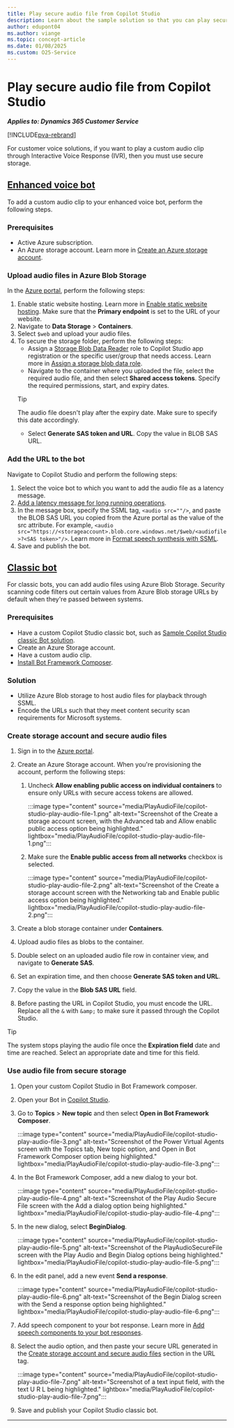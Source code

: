 ```yaml
---
title: Play secure audio file from Copilot Studio
description: Learn about the sample solution so that you can play secure audio files from Copilot Studio classic.
author: edupont04
ms.author: viange
ms.topic: concept-article
ms.date: 01/08/2025
ms.custom: O25-Service
---
```


# Play secure audio file from Copilot Studio

***Applies to: Dynamics 365 Customer Service***

[!INCLUDE[pva-rebrand](../includes/pva-rebrand.md)]

For customer voice solutions, if you want to play a custom audio clip through Interactive Voice Response (IVR), then you must use secure storage.


## [Enhanced voice bot](#tab/enhancedvoicebot)

To add a custom audio clip to your enhanced voice bot, perform the following steps.
 ### Prerequisites

 - Active Azure subscription.
 - An Azure storage account. Learn more in [Create an Azure storage account](/azure/storage/common/storage-account-create).

 ### Upload audio files in Azure Blob Storage

  In the [Azure portal](https://portal.azure.com), perform the following steps:  

   1. Enable static website hosting. Learn more in [Enable static website hosting](/azure/storage/blobs/storage-blob-static-website-how-to?tabs=azure-portal). Make sure that the **Primary endpoint** is set to the URL of your website.
   1. Navigate to **Data Storage** > **Containers**.
   1. Select `$web` and upload your audio files. 
   1. To secure the storage folder, perform the following steps:
       -  Assign a [Storage Blob Data Reader](/azure/role-based-access-control/built-in-roles/storage#storage-blob-data-reader) role to Copilot Studio app registration or the specific user/group that needs access. Learn more in [Assign a storage blob data role](/azure/storage/blobs/storage-auth-abac-portal#step-3-assign-a-storage-blob-data-role).
       - Navigate to the container where you uploaded the file, select the required audio file, and then select **Shared access tokens**. Specify the required permissions, start, and expiry dates.
        > [!TIP]
        > The audio file doesn't play after the expiry date. Make sure to specify this date accordingly.
       - Select **Generate SAS token and URL**. Copy the value in BLOB SAS URL.
  
  ### Add the URL to the bot

  Navigate to Copilot Studio and perform the following steps:

   1. Select the voice bot to which you want to add the audio file as a latency message.
   1. [Add a latency message for long running operations](/microsoft-copilot-studio/voice-configuration#add-a-latency-message-for-long-running-operations).
   1. In the message box, specify the SSML tag, `<audio src=""/>`, and paste the BLOB SAS URL you copied from the Azure portal as the value of the src attribute. For example, `<audio src="https://<storageaccount>.blob.core.windows.net/$web/<audiofile>?<SAS token>"/>`. Learn more in [Format speech synthesis with SSML](/microsoft-copilot-studio/voice-configuration#format-speech-synthesis-with-ssml).
   1. Save and publish the bot.
   
## [Classic bot](#tab/classicbot)


 For classic bots, you can add audio files using Azure Blob Storage. Security scanning code filters out certain values from Azure Blob storage URLs by default when they're passed between systems.

 ### Prerequisites
  - Have a custom Copilot Studio classic bot, such as [Sample Copilot Studio classic Bot solution](https://github.com/microsoft/Dynamics-365-FastTrack-Implementation-Assets/tree/master/Customer%20Service/ComponentLibrary/PVA/PlayAudioFile/sampleartifacts/PlaySecureAudioFilefromPVA_1_0_0_1.zip).
  - Create an Azure Storage account.
  - Have a custom audio clip.
  - [Install Bot Framework Composer](/composer/install-composer?tabs=windows).

 ### Solution

 - Utilize Azure Blob storage to host audio files for playback through SSML.
 - Encode the URLs such that they meet content security scan requirements for Microsoft systems.

 ### Create storage account and secure audio files

 1. Sign in to the [Azure portal](https://azure.microsoft.com/free/).

 2. Create an Azure Storage account. When you're provisioning the account, perform the following steps:
   
    1. Uncheck **Allow enabling public access on individual containers**  to ensure only URLs with secure access tokens are allowed.

       :::image type="content" source="media/PlayAudioFile/copilot-studio-play-audio-file-1.png" alt-text="Screenshot of the Create a storage account screen, with the Advanced tab and Allow enablic public access option being highlighted." lightbox="media/PlayAudioFile/copilot-studio-play-audio-file-1.png":::

    2. Make sure the **Enable public access from all networks** checkbox is selected.

       :::image type="content" source="media/PlayAudioFile/copilot-studio-play-audio-file-2.png" alt-text="Screenshot of the Create a storage account screen with the Networking tab and Enable public access option being highlighted." lightbox="media/PlayAudioFile/copilot-studio-play-audio-file-2.png":::

 4. Create a blob storage container under **Containers**.

 5. Upload audio files as blobs to the container.

 6. Double select on an uploaded audio file row in container view, and navigate to **Generate SAS**.

 7. Set an expiration time, and then choose **Generate SAS token and URL**.

 8. Copy the value in the **Blob SAS URL** field.

 9. Before pasting the URL in Copilot Studio, you must encode the URL. Replace all the `&` with `&amp;` to make sure it passed through the Copilot Studio.

  > [!TIP]
  > The system stops playing the audio file once the **Expiration field** date and time are reached. Select an appropriate date and time for this field.

 ### Use audio file from secure storage

 1. Open your custom Copilot Studio in Bot Framework composer.

 2. Open your Bot in [Copilot Studio](https://copilotstudio.microsoft.com/).

 3. Go to **Topics** > **New topic** and then select  **Open in Bot Framework Composer**.

     :::image type="content" source="media/PlayAudioFile/copilot-studio-play-audio-file-3.png" alt-text="Screenshot of the Power Virtual Agents screen with the Topics tab, New topic option, and Open in Bot Framework Composer option being highlighted." lightbox="media/PlayAudioFile/copilot-studio-play-audio-file-3.png":::

 4. In the Bot Framework Composer, add a new dialog to your bot.

    :::image type="content" source="media/PlayAudioFile/copilot-studio-play-audio-file-4.png" alt-text="Screenshot of the Play Audio Secure File screen with the Add a dialog option being highlighted." lightbox="media/PlayAudioFile/copilot-studio-play-audio-file-4.png":::

 5. In the new dialog, select **BeginDialog**.

    :::image type="content" source="media/PlayAudioFile/copilot-studio-play-audio-file-5.png" alt-text="Screenshot of the PlayAudioSecureFile screen with the Play Audio and Begin Dialog options being highlighted." lightbox="media/PlayAudioFile/copilot-studio-play-audio-file-5.png":::

 6. In the edit panel, add a new event **Send a response**.

    :::image type="content" source="media/PlayAudioFile/copilot-studio-play-audio-file-6.png" alt-text="Screenshot of the Begin Dialog screen with the Send a response option being highlighted." lightbox="media/PlayAudioFile/copilot-studio-play-audio-file-6.png":::

 7. Add speech component to your bot response. Learn more in [Add speech components to your bot responses](/composer/concept-speech?tabs=v2x#add-speech-components-to-your-bot-responses).

 8. Select the audio option, and then paste your secure URL generated in the [Create storage account and secure audio files](#create-storage-account-and-secure-audio-files) section in the URL tag.

    :::image type="content" source="media/PlayAudioFile/copilot-studio-play-audio-file-7.png" alt-text="Screenshot of a text input field, with the text U R L being highlighted." lightbox="media/PlayAudioFile/copilot-studio-play-audio-file-7.png":::

 9. Save and publish your Copilot Studio classic bot.

---
